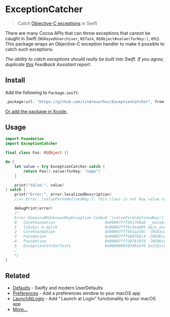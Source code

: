 # ExceptionCatcher

> Catch [Objective-C exceptions](https://developer.apple.com/library/archive/documentation/Cocoa/Conceptual/Exceptions/Tasks/HandlingExceptions.html) in Swift

There are many Cocoa APIs that can throw exceptions that cannot be caught in Swift (`NSKeyedUnarchiver`, `NSTask`,  `NSObject#value(forKey:)`, etc). This package wraps an Objective-C exception handler to make it possible to catch such exceptions.

*The ability to catch exceptions should really be built into Swift. If you agree, duplicate [this](https://github.com/feedback-assistant/reports/issues/74) Feedback Assistant report.*

## Install

Add the following to `Package.swift`:

```swift
.package(url: "https://github.com/sindresorhus/ExceptionCatcher", from: "2.0.0")
```

[Or add the package in Xcode.](https://developer.apple.com/documentation/xcode/adding_package_dependencies_to_your_app)

## Usage

```swift
import Foundation
import ExceptionCatcher

final class Foo: NSObject {}

do {
	let value = try ExceptionCatcher.catch {
		return Foo().value(forKey: "nope")
	}

	print("Value:", value)
} catch {
	print("Error:", error.localizedDescription)
	//=> Error: [valueForUndefinedKey:]: this class is not key value coding-compliant for the key nope.

	debugPrint(error)
	/*
	Error Domain=NSUnknownKeyException Code=0 "[valueForUndefinedKey:]: this class is not key value coding-compliant for the key nope." UserInfo={CallStackSymbols=(
	0   CoreFoundation                      0x00007fff361798ab __exceptionPreprocess + 250
	1   libobjc.A.dylib                     0x00007fff6c3ea805 objc_exception_throw + 48
	2   CoreFoundation                      0x00007fff361a230c -[NSException raise] + 9
	3   Foundation                          0x00007fff388f86c4 -[NSObject(NSKeyValueCoding) valueForUndefinedKey:] + 222
	4   Foundation                          0x00007fff3876f8fd -[NSObject(NSKeyValueCoding) valueForKey:] + 317
	5   ExceptionCatcherTests               0x0000000103402ef6 $s21ExceptionCatcherTestsAAC9testCatchyyKFypSgyXEfU1_ + 118
	…
	*/
}
```

## Related

- [Defaults](https://github.com/sindresorhus/Defaults) - Swifty and modern UserDefaults
- [Preferences](https://github.com/sindresorhus/Preferences) - Add a preferences window to your macOS app
- [LaunchAtLogin](https://github.com/sindresorhus/LaunchAtLogin) - Add “ Launch at Login” functionality to your macOS app
- [More…](https://github.com/search?q=user%3Asindresorhus+language%3Aswift)
